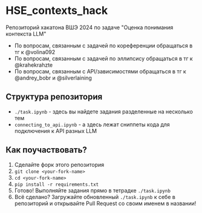 # HSE_contexts_hack

Репозиторий хакатона ВШЭ 2024 по задаче "Оценка понимания контекста LLM"

- По вопросам, связанным с задачей по кореференции обращаться в тг к @volina092
- По вопросам, связанным с задачей по эллипсису обращаться в тг к @krahekrahzte
- По вопросам, связанным с API/зависимостями обращаться в тг к @andrey_bobr и @silverlaining

## Структура репозитория

- `./task.ipynb` - здесь вы найдете задания разделенные на несколько тем
- `connecting_to_api.ipynb` - а здесь лежат сниппеты кода для подключения к API разных LLM

## Как поучаствовать?

1. Сделайте форк этого репозитория
2. `git clone <your-fork-name>`
3. `cd <your-fork-name>`
4. `pip install -r requirements.txt`
5. Готово! Выполняйте задания прямо в тетрадке `./task.ipynb`
6. Всё сделано? Загружайте обновленный `./task.ipynb` к себе в репозиторий и открывайте Pull Request со своим именем в названии!
